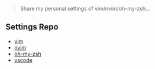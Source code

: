 > Share my personal settings of vim/nvim/oh-my-zsh...

## Settings Repo
* [vim](https://github.com/yangsimin/vim-settings)
* [nvim](https://github.com/yangsimin/nvim-settings)
* [oh-my-zsh](https://github.com/yangsimin/on-my-zsh-settings)
* [vscode](https://github.com/yangsimin/vscode-settings)
